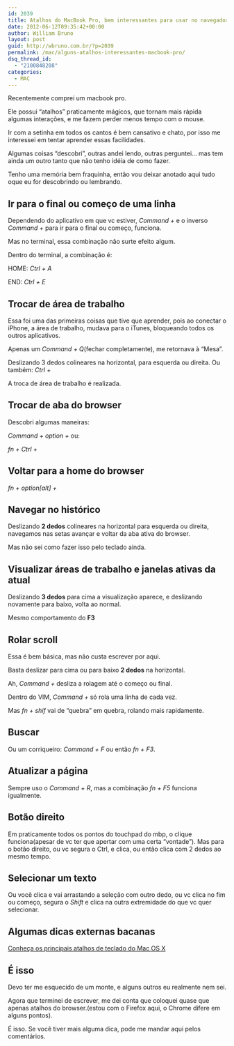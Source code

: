 ```yaml
---
id: 2039
title: Atalhos do MacBook Pro, bem interessantes para usar no navegador
date: 2012-06-12T09:35:42+00:00
author: William Bruno
layout: post
guid: http://wbruno.com.br/?p=2039
permalink: /mac/alguns-atalhos-interessantes-macbook-pro/
dsq_thread_id:
  - "2100848208"
categories:
  - MAC
---
```

Recentemente comprei um macbook pro.

Ele possui &#8220;atalhos&#8221; praticamente mágicos, que tornam mais rápida algumas interações, e me fazem perder menos tempo com o mouse.
  
Ir com a setinha em todos os cantos é bem cansativo e chato, por isso me interessei em tentar aprender essas facilidades.

Algumas coisas &#8220;descobri&#8221;, outras andei lendo, outras perguntei&#8230; mas tem ainda um outro tanto que não tenho idéia de como fazer.
  
Tenho uma memória bem fraquinha, então vou deixar anotado aqui tudo oque eu for descobrindo ou lembrando.

## Ir para o final ou começo de uma linha

Dependendo do aplicativo em que vc estiver, <var>Command + <seta direita></var> e o inverso <var>Command + <seta esquerda></var> para ir para o final ou começo, funciona.
  
Mas no terminal, essa combinação não surte efeito algum.

Dentro do terminal, a combinação é:
  
HOME: <var>Ctrl + A</var>
  
END: <var>Ctrl + E</var>

## Trocar de área de trabalho

Essa foi uma das primeiras coisas que tive que aprender, pois ao conectar o iPhone, a área de trabalho, mudava para o iTunes, bloqueando todos os outros aplicativos.
  
Apenas um <var>Command + Q</var>(fechar completamente), me retornava à &#8220;Mesa&#8221;.

Deslizando 3 dedos colineares na horizontal, para esquerda ou direita. Ou também: <var>Ctrl + <seta esquerda ou direita></var>
  
A troca de área de trabalho é realizada.

## Trocar de aba do browser

Descobri algumas maneiras:
  
<var>Command + option + <seta esquerda ou direita></var> ou:
  
<var>fn + Ctrl + <seta cima ou baixo></var>

## Voltar para a home do browser

<var>fn + option[alt] + <seta esquerda></var>

## Navegar no histórico

Deslizando **2 dedos** colineares na horizontal para esquerda ou direita, navegamos nas setas avançar e voltar da aba ativa do browser.
  
Mas não sei como fazer isso pelo teclado ainda.

## Visualizar áreas de trabalho e janelas ativas da atual

Deslizando **3 dedos** para cima a visualização aparece, e deslizando novamente para baixo, volta ao normal.
  
Mesmo comportamento do **F3**

## Rolar scroll

Essa é bem básica, mas não custa escrever por aqui.
  
Basta deslizar para cima ou para baixo **2 dedos** na horizontal.
  
Ah, <var>Command + <seta cima ou baixo></var> desliza a rolagem até o começo ou final.

Dentro do VIM, <var>Command + <seta cima ou baixo></var> só rola uma linha de cada vez.
  
Mas <var>fn + shif <seta baixo></var> vai de &#8220;quebra&#8221; em quebra, rolando mais rapidamente. 

## Buscar

Ou um corriqueiro: <var>Command + F</var> ou então <var>fn + F3</var>.

## Atualizar a página

Sempre uso o <var>Command + R</var>, mas a combinação <var>fn + F5</var> funciona igualmente.

## Botão direito

Em praticamente todos os pontos do touchpad do mbp, o clique funciona(apesar de vc ter que apertar com uma certa &#8220;vontade&#8221;). Mas para o botão direito, ou vc segura o Ctrl, e clica, ou então clica com 2 dedos ao mesmo tempo.

## Selecionar um texto

Ou você clica e vai arrastando a seleção com outro dedo, ou vc clica no fim ou começo, segura o <var>Shift</var> e clica na outra extremidade do que vc quer selecionar.

## Algumas dicas externas bacanas

[Conheça os principais atalhos de teclado do Mac OS X](http://macmagazine.com.br/2007/10/07/conheca-os-principais-atalhos-de-teclado-do-mac-os-x/)

## É isso

Devo ter me esquecido de um monte, e alguns outros eu realmente nem sei.
  
Agora que terminei de escrever, me dei conta que coloquei quase que apenas atalhos do browser.(estou com o Firefox aqui, o Chrome difere em alguns pontos).
  
É isso. Se você tiver mais alguma dica, pode me mandar aqui pelos comentários.